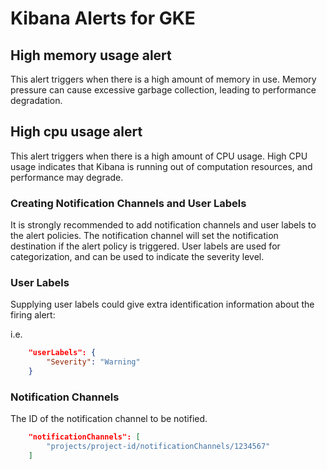 # Kibana Alerts for GKE

## High memory usage alert
This alert triggers when there is a high amount of memory in use. Memory pressure can cause excessive garbage collection, leading to performance degradation.

## High cpu usage alert
This alert triggers when there is a high amount of CPU usage. High CPU usage indicates that Kibana is running out of computation resources, and performance may degrade.

### Creating Notification Channels and User Labels

It is strongly recommended to add notification channels and user labels to the alert policies. The notification channel will set the notification destination if the alert policy is triggered. User labels are used for categorization, and can be used to indicate the severity level.

### User Labels

Supplying user labels could give extra identification information about the firing alert:

i.e.

```json
    "userLabels": {
        "Severity": "Warning"
    }
```

### Notification Channels

The ID of the notification channel to be notified.

```json
    "notificationChannels": [
        "projects/project-id/notificationChannels/1234567"
    ]
```
